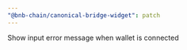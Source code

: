 ```yaml
---
"@bnb-chain/canonical-bridge-widget": patch
---
```


Show input error message when wallet is connected
